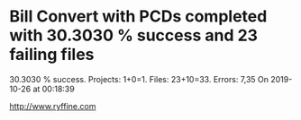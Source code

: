 # Bill Convert with PCDs completed with 30.3030 % success and 23 failing files

30.3030 % success. Projects: 1+0=1.  Files: 23+10=33. Errors: 7,35  On 2019-10-26 at 00:18:39





http://www.ryffine.com
